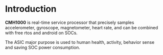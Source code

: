 # Introduction

**CMH1000** is real-time service processor that precisely samples accelerometer, gyroscope, magnetometer, heart rate, and can be combined with
free rtos and android on SOCs. <br>

The ASIC major purpose is used to human health, activity, behavior sense and saving SOC power consumption.

